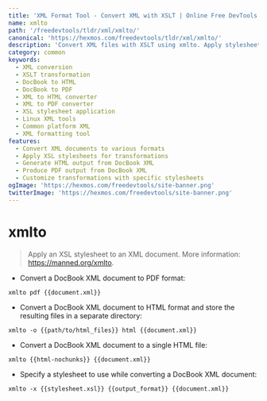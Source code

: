 ```yaml
---
title: 'XML Format Tool - Convert XML with XSLT | Online Free DevTools by Hexmos'
name: xmlto
path: '/freedevtools/tldr/xml/xmlto/'
canonical: 'https://hexmos.com/freedevtools/tldr/xml/xmlto/'
description: 'Convert XML files with XSLT using xmlto. Apply stylesheets to XML documents for various output formats. Free online tool, no registration required.'
category: common
keywords:
  - XML conversion
  - XSLT transformation
  - DocBook to HTML
  - DocBook to PDF
  - XML to HTML converter
  - XML to PDF converter
  - XSL stylesheet application
  - Linux XML tools
  - Common platform XML
  - XML formatting tool
features:
  - Convert XML documents to various formats
  - Apply XSL stylesheets for transformations
  - Generate HTML output from DocBook XML
  - Produce PDF output from DocBook XML
  - Customize transformations with specific stylesheets
ogImage: 'https://hexmos.com/freedevtools/site-banner.png'
twitterImage: 'https://hexmos.com/freedevtools/site-banner.png'
---
```


# xmlto

> Apply an XSL stylesheet to an XML document.
> More information: <https://manned.org/xmlto>.

- Convert a DocBook XML document to PDF format:

`xmlto pdf {{document.xml}}`

- Convert a DocBook XML document to HTML format and store the resulting files in a separate directory:

`xmlto -o {{path/to/html_files}} html {{document.xml}}`

- Convert a DocBook XML document to a single HTML file:

`xmlto {{html-nochunks}} {{document.xml}}`

- Specify a stylesheet to use while converting a DocBook XML document:

`xmlto -x {{stylesheet.xsl}} {{output_format}} {{document.xml}}`

